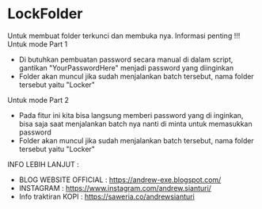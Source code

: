 # LockFolder

Untuk membuat folder terkunci dan membuka nya.
Informasi penting !!!
Untuk mode Part 1
* Di butuhkan pembuatan password secara manual di dalam script, gantikan "YourPasswordHere" menjadi password yang diinginkan
* Folder akan muncul jika sudah menjalankan batch tersebut, nama folder tersebut yaitu "Locker"

Untuk mode Part 2
* Pada fitur ini kita bisa langsung memberi password yang di inginkan, bisa saja saat menjalankan batch nya nanti di minta untuk memasukkan password
* Folder akan muncul jika sudah menjalankan batch tersebut, nama folder tersebut yaitu "Locker"


INFO LEBIH LANJUT :
* BLOG WEBSITE OFFICIAL : https://andrew-exe.blogspot.com/
* INSTAGRAM : https://www.instagram.com/andrew.sianturi/
* Info traktiran KOPI : https://saweria.co/andrewsianturi
